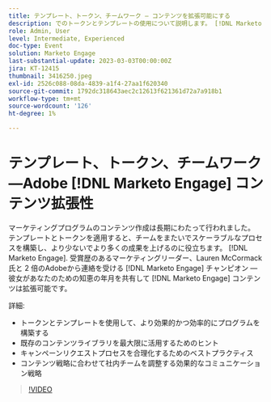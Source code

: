 ```yaml
---
title: テンプレート、トークン、チームワーク — コンテンツを拡張可能にする
description: でのトークンとテンプレートの使用について説明します。 [!DNL Marketo Engage]. 既存のコンテンツライブラリを最大限に活用するためのヒントを理解します。
role: Admin, User
level: Intermediate, Experienced
doc-type: Event
solution: Marketo Engage
last-substantial-update: 2023-03-03T00:00:00Z
jira: KT-12415
thumbnail: 3416250.jpeg
exl-id: 2526c088-08da-4839-a1f4-27aa1f620340
source-git-commit: 1792dc318643aec2c12613f621361d72a7a918b1
workflow-type: tm+mt
source-wordcount: '126'
ht-degree: 1%

---
```


# テンプレート、トークン、チームワーク —Adobe [!DNL Marketo Engage] コンテンツ拡張性

マーケティングプログラムのコンテンツ作成は長期にわたって行われました。 テンプレートとトークンを適用すると、チームをまたいでスケーラブルなプロセスを構築し、より少ないでより多くの成果を上げるのに役立ちます。 [!DNL Marketo Engage]. 受賞歴のあるマーケティングリーダー、Lauren McCormack 氏と 2 倍のAdobeから連絡を受ける [!DNL Marketo Engage] チャンピオン — 彼女があなたのための知恵の年月を共有して [!DNL Marketo Engage] コンテンツは拡張可能です。

詳細:

* トークンとテンプレートを使用して、より効果的かつ効率的にプログラムを構築する
* 既存のコンテンツライブラリを最大限に活用するためのヒント
* キャンペーンリクエストプロセスを合理化するためのベストプラクティス
* コンテンツ戦略に合わせて社内チームを調整する効果的なコミュニケーション戦略

>[!VIDEO](https://video.tv.adobe.com/v/3416250/?quality=12&learn=on)
